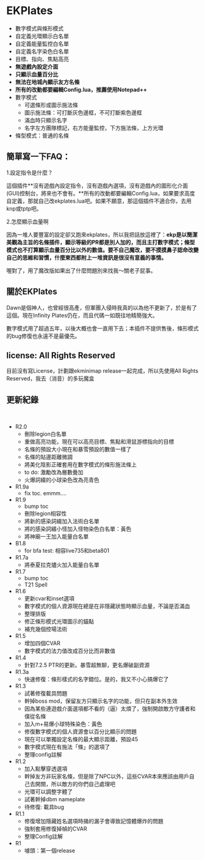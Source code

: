 # EKPlates

* 數字模式與條形模式
* 自定義光環顯示白名單
* 自定義能量監控白名單
* 自定義名字染色白名單
* 目標、指向、焦點高亮
* **無遊戲內設定介面**
* **只顯示血量百分比**
* **無法在地城內顯示友方名條**
* **所有的改動都要編輯Config.lua，推薦使用Notepad++**
* 數字模式
    * 可選條形或圖示施法條
    * 圖示施法條：可打斷灰色邊框，不可打斷紫色邊框
    * 滿血時只顯示名字
    * 名字左方團隊標記，右方能量監控，下方施法條，上方光環
* 條型模式：普通的名條

## 簡單寫一下FAQ：

1.設定指令是什麼？

這個插件**沒有遊戲內設定指令，沒有遊戲內選項，沒有遊戲內的圖形化介面(GUI)控制台，將來也不會有。**所有的改動都要編輯Config.lua，如果要求高度自定義，那就自己改ekplates.lua吧。如果不願意，那這個插件不適合你，去用knp或tptp吧。

2.怎麼顯示血量啊

因為一堆人要豐富的設定卻又跑來ekplates，所以我把話放這裡了：**ekp是以簡潔美觀為主旨的名條插件，顯示等級的PR都是別人加的，而且主打數字模式；條型模式也不打算顯示血量百分比以外的數值。要不自己魔改，要不摸摸鼻子認命改變自己的思維和習慣，什麼東西都附上一堆資訊是很沒有意義的事情。**

喔對了，用了魔改版如果出了什麼問題別來找我～關老子屁事。

## 關於EKPlates

Dawn是個神人，也曾經很高產，但軍團入侵時我真的以為他不更新了，於是有了這個。現在Infinity Plates仍在，而且代碼一如既往地精簡強大。

數字模式用了超過五年，以後大概也會一直用下去；本插件不提供售後，條形模式的bug修復也永遠不是最優先。

## license: All Rights Reserved

目前沒有寫License，計劃跟ekminimap release一起完成，所以先使用All Rights Reserved，我去（消音）的多玩魔盒

## 更新紀錄
  
* R2.0
    * 刪除legion白名單
    * 重做高亮功能，現在可以高亮目標、焦點和滑鼠游標指向的目標
    * 名條的預設大小現在和暴雪預設的數值一樣了
    * 名條的貼邊距離微調
    * 將美化陰影正確套用在數字模式的條形施法條上
    * to do: 激勵改為層數疊加
    * 火爆詞綴的小球染色改為亮青色
* R1.9a
    * fix toc. emmm....
* R1.9
    * bump toc
    * 刪除legion相容性
    * 將新的感染詞綴加入法術白名單
    * 將的感染詞綴小怪加入怪物染色白名單：黃色
    * 將神廟一王加入能量白名單
* B1.8
    * for bfa test: 相容live735和beta801
* R1.7a  
    * 將泰夏拉克燼火加入能量白名單  
* R1.7  
    * bump toc  
    * T21 Spell  
* R1.6  
    * 更新cvar和inset選項  
    * 數字模式的個人資源現在總是在非隱藏狀態時顯示血量，不論是否滿血  
    * 整理排版  
    * 修正條形模式光環圖示的錨點  
    * 補充幾個控場法術  
* R1.5  
    * 增加四個CVAR  
    * 數字模式的法力值改成百分比而非數值  
* R1.4  
    * 針對7.2.5 PTR的更新。暴雪超無聊，更名爆破副資源  
* R1.3a  
    * 快速修復：條形樣式的名字錯位。是的，我又不小心搞爆它了  
* R1.3  
    * 試著修復載具問題  
    * 幹掉boss mod，保留友方只顯示名字的功能，但只在副本外生效  
    * 因為某些連遊戲介面選項都不看的（逼）太煩了，強制開啟敵方守護者和僕從名條  
    * 加入m+易爆小球特殊染色：黃色
    * 修復數字模式的個人資源會以百分比顯示的問題  
    * 現在可以單獨設定名條的最大顯示距離，預設45  
    * 數字模式現在有施法「條」的選項了  
    * 整理config註解  
* R1.2  
    * 加入點擊穿透選項  
    * 幹掉友方非玩家名條，但是除了NPC以外，這些CVAR本來應該由用戶自己去開關，所以敵方的你們自己處理吧  
    * 光環可以調整字體了  
    * 試著幹掉dbm nameplate  
    * 待修復: 載具bug  
* R1.1  
    * 修復增加隱藏姓名選項時捅的漏子會導致記憶體爆炸的問題  
    * 強制套用修復掉幀的CVAR  
    * 整理Config註解  
* R1  
    * 噱頭：第一個release  
